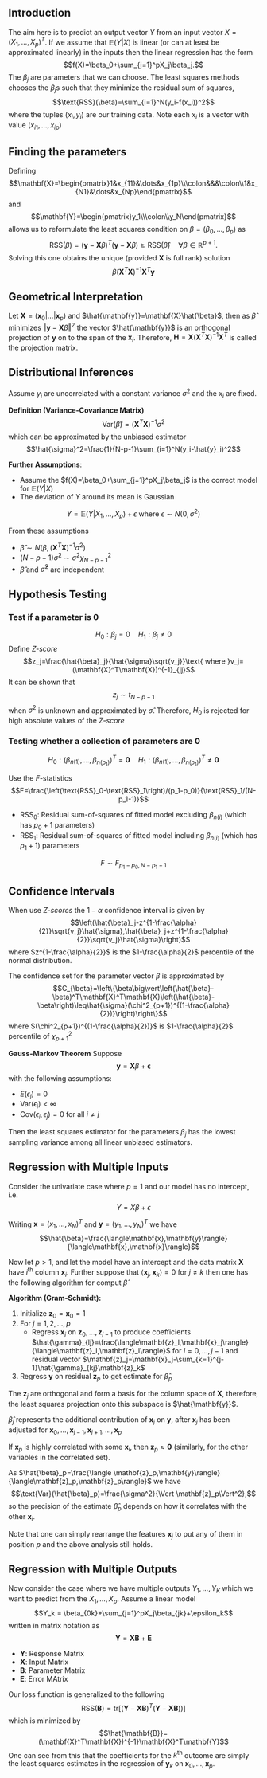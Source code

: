 ## Introduction

The aim here is to predict an output vector $Y$ from an input vector $X=(X_1,\dots,X_p)^T$. If we assume that $\mathbb{E}(Y\vert X)$ is linear (or can at least be approximated linearly) in the inputs then the linear regression has the form
$$f(X)=\beta_0+\sum_{j=1}^pX_j\beta_j.$$
The $\beta_j$ are parameters that we can choose. The least squares methods chooses the $\beta_j$s such that they minimize the residual sum of squares,
$$\text{RSS}(\beta)=\sum_{i=1}^N(y_i-f(x_i))^2$$
where the tuples $(x_i,y_i)$ are our training data. Note each $x_i$ is a vector with value $(x_{i1},\dots,x_{ip})$

## Finding the parameters
Defining
$$\mathbf{X}=\begin{pmatrix}1&x_{11}&\dots&x_{1p}\\\colon&&&\colon\\1&x_{N1}&\dots&x_{Np}\end{pmatrix}$$
and 
$$\mathbf{Y}=\begin{pmatrix}y_1\\\colon\\y_N\end{pmatrix}$$
allows us to reformulate the least squares condition on $\beta=(\beta_0,\dots,\beta_{p})$ as
$$\text{RSS}(\beta)=(\mathbf{y}-\mathbf{X}\beta)^T(\mathbf{y}-\mathbf{X}\beta)\geq\text{RSS}(\hat{\beta})\quad\forall\beta\in\mathbb{R}^{p+1}.$$
Solving this one obtains the unique (provided $\mathbf{X}$ is full rank) solution
$$\hat{\beta}(\mathbf{X}^T\mathbf{X})^{-1}\mathbf{X}^T\mathbf{y}$$

## Geometrical Interpretation

Let $\mathbf{X}=(\mathbf{x}_0\vert\dots\vert\mathbf{x}_p)$ and $\hat{\mathbf{y}}=\mathbf{X}\hat{\beta}$, then as $\hat{\beta}$ minimizes $\Vert\mathbf{y}-\mathbf{X}\beta\Vert^2$ the vector $\hat{\mathbf{y}}$ is an orthogonal projection of $\mathbf{y}$ on to the span of the $\mathbf{x}_i$. Therefore, $\mathbf{H}=\mathbf{X}(\mathbf{X}^T\mathbf{X})^{-1}\mathbf{X}^T$ is called the projection matrix.

## Distributional Inferences

Assume $y_i$ are uncorrelated with a constant variance $\sigma^2$ and the $x_i$ are fixed. 

**Definition (Variance-Covariance Matrix)**
$$\text{Var}(\hat{\beta})=(\mathbf{X}^T\mathbf{X})^{-1}\sigma^2$$
which can be approximated by the unbiased estimator
$$\hat{\sigma}^2=\frac{1}{N-p-1}\sum_{i=1}^N(y_i-\hat{y}_i)^2$$

**Further Assumptions**:
- Assume the $f(X)=\beta_0+\sum_{j=1}^pX_j\beta_j$ is the correct model for $\mathbb{E}(Y\vert X)$
- The deviation of $Y$ around its mean is Gaussian

$$Y=\mathbb{E}(Y\vert X_1,\dots,X_p)+\epsilon\text{ where }\epsilon\sim N(0,\sigma^2)$$

From these assumptions
- $\hat{\beta}\sim N(\beta,(\mathbf{X}^T\mathbf{X})^{-1}\sigma^2)$
- $(N-p-1)\hat{\sigma}^2\sim\sigma^2\chi^2_{N-p-1}$
- $\hat{\beta}$ and $\hat{\sigma}^2$ are independent

## Hypothesis Testing

### Test if a parameter is $0$
$$H_0:\beta_j=0\quad H_1:\beta_j\neq 0$$
Define *Z-score*
$$z_j=\frac{\hat{\beta}_j}{\hat{\sigma}\sqrt{v_j}}\text{ where }v_j=(\mathbf{X}^T\mathbf{X})^{-1}_{jj}$$
It can be shown that
$$z_j\sim t_{N-p-1}$$
when $\sigma^2$ is unknown and approximated by $\hat{\sigma}$. Therefore, $H_0$ is rejected for high absolute values of the *Z-score*

### Testing whether a collection of parameters are $0$

$$H_0:\left(\beta_{n(1)},\dots,\beta_{n(p_1)}\right)^T=\mathbf{0}\quad H_1:\left(\beta_{n(1)},\dots,\beta_{n(p_1)}\right)^T\neq\mathbf{0}$$

Use the $F$-statistics
$$F=\frac{\left(\text{RSS}_0-\text{RSS}_1\right)/(p_1-p_0)}{\text{RSS}_1/(N-p_1-1)}$$
- $\text{RSS}_0$: Residual sum-of-squares of fitted model excluding $\beta_{n(i)}$ (which has $p_0+1$ parameters)
- $\text{RSS}_1$: Residual sum-of-squares of fitted model including $\beta_{n(i)}$ (which has $p_1+1$) parameters

$$F\sim F_{p_1-p_0, N-p_1-1}$$

## Confidence Intervals

When use *Z-scores* the $1-\alpha$ confidence interval is given by
$$\left(\hat{\beta}_j-z^{1-\frac{\alpha}{2}}\sqrt{v_j}\hat{\sigma},\hat{\beta}_j+z^{1-\frac{\alpha}{2}}\sqrt{v_j}\hat{\sigma}\right)$$
where $z^{1-\frac{\alpha}{2}}$ is the $1-\frac{\alpha}{2}$ percentile of the normal distribution. 

The confidence set for the parameter vector $\beta$ is approximated by
$$C_{\beta}=\left\{\beta\big\vert\left(\hat{\beta}-\beta)^T\mathbf{X}^T\mathbf{X}\left(\hat{\beta}-\beta\right)\leq\hat{\sigma}(\chi^2_{p+1})^{(1-\frac{\alpha}{2})}\right)\right\}$$
where $(\chi^2_{p+1})^{(1-\frac{\alpha}{2})}$ is $1-\frac{\alpha}{2}$ percentile of $\chi_{p+1}^2$

**Gauss-Markov Theorem**
Suppose 
$$\mathbf{y}=\mathbf{X}\beta+\mathbf{\epsilon}$$
with the following assumptions:
- $E(\epsilon_i)=0$
- $\text{Var}(\epsilon_i)<\infty$
- $\text{Cov}(\epsilon_i,\epsilon_j)=0$ for all $i\neq j$

Then the least squares estimator for the parameters $\beta_j$ has the lowest sampling variance among all linear unbiased estimators.

## Regression with Multiple Inputs

Consider the univariate case where $p=1$ and our model has no intercept, i.e.
$$Y=X\beta+\epsilon$$

Writing $\mathbf{x}=(x_1,\dots,x_N)^T$ and $\mathbf{y}=(y_1,\dots,y_N)^T$ we have
$$\hat{\beta}=\frac{\langle\mathbf{x},\mathbf{y}\rangle}{\langle\mathbf{x},\mathbf{x}\rangle}$$

Now let $p>1$, and let the model have an intercept and the data matrix $\mathbf{X}$ have $i^{\text{th}}$ column $\mathbf{x}_i$. Further suppose that $\langle\mathbf{x}_j,\mathbf{x}_k\rangle=0$ for $j\neq k$ then one has the following algorithm for comput $\hat{\beta}$

**Algorithm (Gram-Schmidt):**
1. Initialize $\mathbf{z}_0=\mathbf{x}_0=1$
2. For $j=1,2,\dots,p$
   - Regress $\mathbf{x}_j$ on $\mathbf{z}_0,\dots,\mathbf{z}_{j-1}$ to produce coefficients $\hat{\gamma}_{lj}=\frac{\langle\mathbf{z}_l,\mathbf{x}_j\rangle}{\langle\mathbf{z}_l,\mathbf{z}_l\rangle}$ for $l=0,\dots,j-1$ and residual vector $\mathbf{z}_j=\mathbf{x}_j-\sum_{k=1}^{j-1}\hat{\gamma}_{kj}\mathbf{z}_k$
3. Regress $\mathbf{y}$ on residual $\mathbf{z}_p$ to get estimate for $\hat{\beta}_p$

The $\mathbf{z}_j$ are orthogonal and form a basis for the column space of $\mathbf{X}$, therefore, the least squares projection onto this subspace is $\hat{\mathbf{y}}$.

$\hat{\beta}_j$ represents the additional contribution of $\mathbf{x}_j$ on $\mathbf{y}$, after $\mathbf{x}_j$ has been adjusted for $\mathbf{x}_0,\dots,\mathbf{x}_{j-1},\mathbf{x}_{j+1},\dots,\mathbf{x}_p$

If $\mathbf{x}_p$ is highly correlated with some $\mathbf{x}_i$, then $\mathbf{z}_p\approx \mathbf{0}$ (similarly, for the other variables in the correlated set).

As $\hat{\beta}_p=\frac{\langle \mathbf{z}_p,\mathbf{y}\rangle}{\langle\mathbf{z}_p,\mathbf{z}_p\rangle}$ we have
$$\text{Var}(\hat{\beta}_p)=\frac{\sigma^2}{\Vert \mathbf{z}_p\Vert^2},$$
so the precision of the estimate $\hat{\beta}_p$ depends on how it correlates with the other $\mathbf{x}_i$.

Note that one can simply rearrange the features $\mathbf{x}_j$ to put any of them in position $p$ and the above analysis still holds.

## Regression with Multiple Outputs

Now consider the case where we have multiple outputs $Y_1,\dots, Y_K$ which we want to predict from the $X_1,\dots,X_p$. Assume a linear model
$$Y_k = \beta_{0k}+\sum_{j=1}^pX_j\beta_{jk}+\epsilon_k$$
written in matrix notation as
$$\mathbf{Y}=\mathbf{XB}+\mathbf{E}$$
- $\mathbf{Y}$: Response Matrix
- $\mathbf{X}$: Input Matrix
- $\mathbf{B}$: Parameter Matrix
- $\mathbf{E}$: Error MAtrix

Our loss function is generalized to the following
$$\text{RSS}(\mathbf{B})=\text{tr}\left[\left(\mathbf{Y}-\mathbf{XB})^T\left(\mathbf{Y}-\mathbf{XB}\right)\right)\right]$$
which is minimized by
$$\hat{\mathbf{B}}=(\mathbf{X}^T\mathbf{X})^{-1}\mathbf{X}^T\mathbf{Y}$$
One can see from this that the coefficients for the $k^{\text{th}}$ outcome are simply the least squares estimates in the regression of $\mathbf{y}_k$ on $\mathbf{x}_0,\dots,\mathbf{x}_p$.
